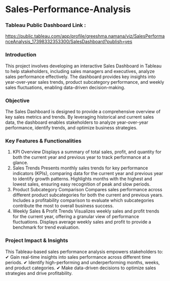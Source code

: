 # Sales-Performance-Analysis

### Tableau Public Dashboard Link : 
https://public.tableau.com/app/profile/greeshma.namana/viz/SalesPerformanceAnalysis_17398332353300/SalesDashboard?publish=yes 

### Introduction
This project involves developing an interactive Sales Dashboard in Tableau to help stakeholders, including sales managers and executives, analyze sales performance effectively. The dashboard provides key insights into year-over-year sales trends, product subcategory performance, and weekly sales fluctuations, enabling data-driven decision-making.

### Objective
The Sales Dashboard is designed to provide a comprehensive overview of key sales metrics and trends. By leveraging historical and current sales data, the dashboard enables stakeholders to analyze year-over-year performance, identify trends, and optimize business strategies.

### Key Features & Functionalities
1. KPI Overview
Displays a summary of total sales, profit, and quantity for both the current year and previous year to track performance at a glance.
2. Sales Trends
Presents monthly sales trends for key performance indicators (KPIs), comparing data for the current year and previous year to identify growth patterns.
Highlights months with the highest and lowest sales, ensuring easy recognition of peak and slow periods.
3. Product Subcategory Comparison
Compares sales performance across different product subcategories for both the current and previous years.
Includes a profitability comparison to evaluate which subcategories contribute the most to overall business success.
4. Weekly Sales & Profit Trends
Visualizes weekly sales and profit trends for the current year, offering a granular view of performance fluctuations.
Displays average weekly sales and profit to provide a benchmark for trend evaluation.

### Project Impact & Insights
This Tableau-based sales performance analysis empowers stakeholders to:
✔ Gain real-time insights into sales performance across different time periods.
✔ Identify high-performing and underperforming months, weeks, and product categories.
✔ Make data-driven decisions to optimize sales strategies and drive profitability.
